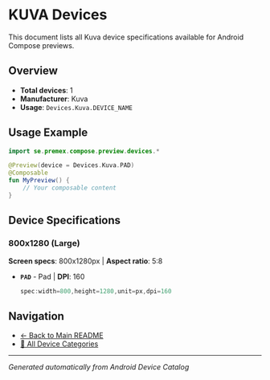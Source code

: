 # KUVA Devices

This document lists all Kuva device specifications available for Android Compose previews.

## Overview

- **Total devices**: 1
- **Manufacturer**: Kuva
- **Usage**: `Devices.Kuva.DEVICE_NAME`

## Usage Example

```kotlin
import se.premex.compose.preview.devices.*

@Preview(device = Devices.Kuva.PAD)
@Composable
fun MyPreview() {
    // Your composable content
}
```

## Device Specifications

### 800x1280 (Large)

**Screen specs**: 800x1280px | **Aspect ratio**: 5:8

- **`PAD`** - Pad | **DPI**: 160
  ```kotlin
  spec:width=800,height=1280,unit=px,dpi=160
  ```

## Navigation

- [← Back to Main README](../../README.md)
- [📱 All Device Categories](../README.md)

---
*Generated automatically from Android Device Catalog*
